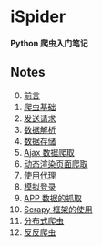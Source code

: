 # iSpider

**Python 爬虫入门笔记**

## Notes

0. [前言]()
1. [爬虫基础]()
2. [发送请求]()
3. [数据解析]()
4. [数据存储]()
5. [Ajax 数据爬取]()
6. [动态渲染页面爬取]()
7. [使用代理]()
8. [模拟登录]()
9. [APP 数据的抓取]()
10. [Scrapy 框架的使用]()
11. [分布式爬虫]()
12. [反反爬虫]()
